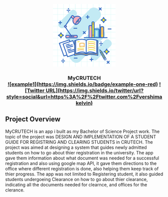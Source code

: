 <p align="center">
   <img src="assets/splash.png", width="200">
</p>
<h3 align="center">MyCRUTECH</>
<div align="center">
<a href="">![example1](https://img.shields.io/badge/example-one-red)</a>
<a href="">![Twitter URL](https://img.shields.io/twitter/url?style=social&url=https%3A%2F%2Ftwitter.com%2Fvershimakelvin)</a>
</div>
   
   
## Project Overview   


MyCRUTECH is an app i built as my Bachelor of Science Project work. The topic of the project was DESIGN AND IMPLEMENTATION OF A STUDENT GUIDE FOR REGISTRING AND CLEARING STUDENTS in CRUTECH. The project was aimed at designing a system that guides newly admitted students on how to go about thier registration in the university. The app gave them information about what document was needed for a successful registration and also using google map API, it gave them directions to the office where different registration is done, also helping them keep track of thier progress. The app was not limited to Registering student, it also guided students undergoeing Clearance on how to go about thier clearance, indicating all the documents needed for clearnce, and offices for the clerance.
